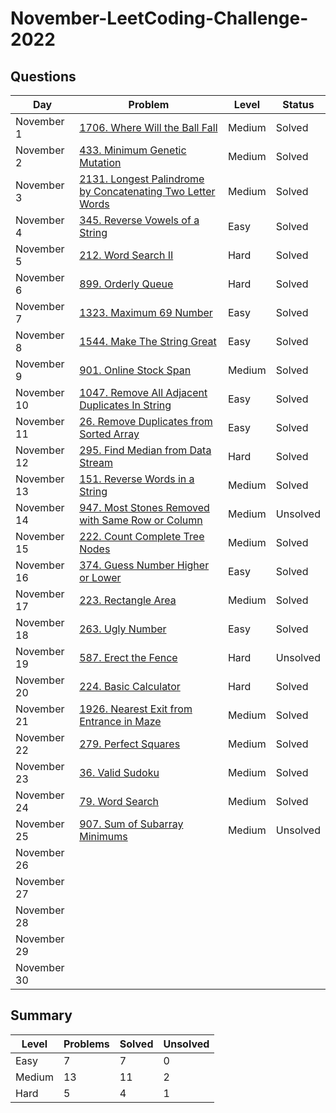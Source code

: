 # November-LeetCoding-Challenge-2022

## Questions
| Day | Problem | Level | Status |
| --- | --- | --- | --- |
| November 1 | [1706. Where Will the Ball Fall](https://leetcode.com/problems/where-will-the-ball-fall/) | Medium | Solved |
| November 2 | [433. Minimum Genetic Mutation](https://leetcode.com/problems/minimum-genetic-mutation/) | Medium | Solved |
| November 3 | [2131. Longest Palindrome by Concatenating Two Letter Words](https://leetcode.com/problems/longest-palindrome-by-concatenating-two-letter-words/) | Medium | Solved |
| November 4 | [345. Reverse Vowels of a String](https://leetcode.com/problems/reverse-vowels-of-a-string/) | Easy | Solved |
| November 5 | [212. Word Search II](https://leetcode.com/problems/word-search-ii/) | Hard | Solved |
| November 6 | [899. Orderly Queue](https://leetcode.com/problems/orderly-queue/) | Hard | Solved |
| November 7 | [1323. Maximum 69 Number](https://leetcode.com/problems/maximum-69-number/) | Easy | Solved |
| November 8 | [1544. Make The String Great](https://leetcode.com/problems/make-the-string-great/) | Easy | Solved |
| November 9 | [901. Online Stock Span](https://leetcode.com/problems/online-stock-span/) | Medium | Solved |
| November 10 | [1047. Remove All Adjacent Duplicates In String](https://leetcode.com/problems/remove-all-adjacent-duplicates-in-string/) | Easy | Solved |
| November 11 | [26. Remove Duplicates from Sorted Array](https://leetcode.com/problems/remove-duplicates-from-sorted-array/) | Easy | Solved |
| November 12 | [295. Find Median from Data Stream](https://leetcode.com/problems/find-median-from-data-stream/) | Hard | Solved |
| November 13 | [151. Reverse Words in a String](https://leetcode.com/problems/reverse-words-in-a-string/) | Medium | Solved |
| November 14 | [947. Most Stones Removed with Same Row or Column](https://leetcode.com/problems/most-stones-removed-with-same-row-or-column/) | Medium | Unsolved |
| November 15 | [222. Count Complete Tree Nodes](https://leetcode.com/problems/count-complete-tree-nodes/) | Medium | Solved |
| November 16 | [374. Guess Number Higher or Lower](https://leetcode.com/problems/guess-number-higher-or-lower/) | Easy | Solved |
| November 17 | [223. Rectangle Area](https://leetcode.com/problems/rectangle-area/) | Medium | Solved |
| November 18 | [263. Ugly Number](https://leetcode.com/problems/ugly-number/) | Easy | Solved |
| November 19 | [587. Erect the Fence](https://leetcode.com/problems/erect-the-fence/) | Hard | Unsolved |
| November 20 | [224. Basic Calculator](https://leetcode.com/problems/basic-calculator/) | Hard | Solved |
| November 21 | [1926. Nearest Exit from Entrance in Maze](https://leetcode.com/problems/nearest-exit-from-entrance-in-maze/) | Medium | Solved |
| November 22 | [279. Perfect Squares](https://leetcode.com/problems/perfect-squares/) | Medium | Solved |
| November 23 | [36. Valid Sudoku](https://leetcode.com/problems/valid-sudoku/) | Medium | Solved |
| November 24 | [79. Word Search](https://leetcode.com/problems/word-search/) | Medium | Solved |
| November 25 | [907. Sum of Subarray Minimums](https://leetcode.com/problems/sum-of-subarray-minimums/) | Medium | Unsolved |
| November 26 | []() |  |  |
| November 27 | []() |  |  |
| November 28 | []() |  |  |
| November 29 | []() |  |  |
| November 30 | []() |  |  |

## Summary
| Level  | Problems | Solved | Unsolved |
| ---    | --- | --- | --- |
| Easy   | 7 | 7 | 0 |
| Medium | 13 | 11 | 2 |
| Hard   | 5 | 4 | 1 |
